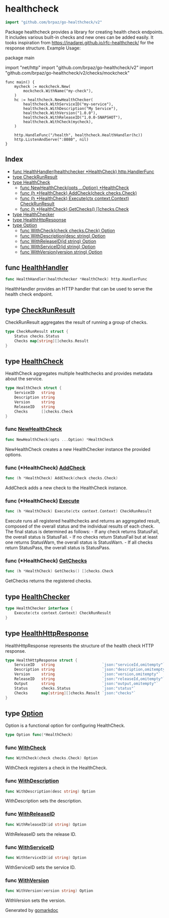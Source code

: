<!-- Code generated by gomarkdoc. DO NOT EDIT -->

# healthcheck

```go
import "github.com/brpaz/go-healthcheck/v2"
```

Package healthcheck provides a library for creating health check endpoints. It includes various built\-in checks and new ones can be added easily. It tooks inspiration from https://inadarei.github.io/rfc-healthcheck/ for the response structure. Example Usage:

package main

import "net/http" import "github.com/brpaz/go\-healthcheck/v2" import "github.com/brpaz/go\-healthcheck/v2/checks/mockcheck"

```
func main() {
    mycheck := mockcheck.New(
		mockcheck.WithName("my-check"),
	)
	hc := healthcheck.NewHealthChecker(
		healthcheck.WithServiceID("my-service"),
		healthcheck.WithDescription("My Service"),
		healthcheck.WithVersion("1.0.0"),
		healthcheck.WithReleaseID("1.0.0-SNAPSHOT"),
		healthcheck.WithCheck(mycheck),
	)

	http.HandleFunc("/health", healthcheck.HealthHandler(hc))
	http.ListenAndServe(":8080", nil)
}
```

## Index

- [func HealthHandler\(healthchecker \*HealthCheck\) http.HandlerFunc](<#HealthHandler>)
- [type CheckRunResult](<#CheckRunResult>)
- [type HealthCheck](<#HealthCheck>)
  - [func NewHealthCheck\(opts ...Option\) \*HealthCheck](<#NewHealthCheck>)
  - [func \(h \*HealthCheck\) AddCheck\(check checks.Check\)](<#HealthCheck.AddCheck>)
  - [func \(h \*HealthCheck\) Execute\(ctx context.Context\) CheckRunResult](<#HealthCheck.Execute>)
  - [func \(h \*HealthCheck\) GetChecks\(\) \[\]checks.Check](<#HealthCheck.GetChecks>)
- [type HealthChecker](<#HealthChecker>)
- [type HealthHttpResponse](<#HealthHttpResponse>)
- [type Option](<#Option>)
  - [func WithCheck\(check checks.Check\) Option](<#WithCheck>)
  - [func WithDescription\(desc string\) Option](<#WithDescription>)
  - [func WithReleaseID\(id string\) Option](<#WithReleaseID>)
  - [func WithServiceID\(id string\) Option](<#WithServiceID>)
  - [func WithVersion\(version string\) Option](<#WithVersion>)


<a name="HealthHandler"></a>
## func [HealthHandler](<https://github.com/brpaz/go-healthcheck/blob/master/handler.go#L35>)

```go
func HealthHandler(healthchecker *HealthCheck) http.HandlerFunc
```

HealthHandler provides an HTTP handler that can be used to serve the health check endpoint.

<a name="CheckRunResult"></a>
## type [CheckRunResult](<https://github.com/brpaz/go-healthcheck/blob/master/healthcheck.go#L110-L113>)

CheckRunResult aggregates the result of running a group of checks.

```go
type CheckRunResult struct {
    Status checks.Status
    Checks map[string][]checks.Result
}
```

<a name="HealthCheck"></a>
## type [HealthCheck](<https://github.com/brpaz/go-healthcheck/blob/master/healthcheck.go#L40-L46>)

HealthCheck aggregates multiple healthchecks and provides metadata about the service.

```go
type HealthCheck struct {
    ServiceID   string
    Description string
    Version     string
    ReleaseID   string
    Checks      []checks.Check
}
```

<a name="NewHealthCheck"></a>
### func [NewHealthCheck](<https://github.com/brpaz/go-healthcheck/blob/master/healthcheck.go#L87>)

```go
func NewHealthCheck(opts ...Option) *HealthCheck
```

NewHealthCheck creates a new HealthChecker instance the provided options.

<a name="HealthCheck.AddCheck"></a>
### func \(\*HealthCheck\) [AddCheck](<https://github.com/brpaz/go-healthcheck/blob/master/healthcheck.go#L100>)

```go
func (h *HealthCheck) AddCheck(check checks.Check)
```

AddCheck adds a new check to the HealthCheck instance.

<a name="HealthCheck.Execute"></a>
### func \(\*HealthCheck\) [Execute](<https://github.com/brpaz/go-healthcheck/blob/master/healthcheck.go#L121>)

```go
func (h *HealthCheck) Execute(ctx context.Context) CheckRunResult
```

Execute runs all registered healthchecks and returns an aggregated result, composed of the overall status and the individual results of each check. The final status is determined as follows: \- If any check returns StatusFail, the overall status is StatusFail. \- If no checks return StatusFail but at least one returns StatusWarn, the overall status is StatusWarn. \- If all checks return StatusPass, the overall status is StatusPass.

<a name="HealthCheck.GetChecks"></a>
### func \(\*HealthCheck\) [GetChecks](<https://github.com/brpaz/go-healthcheck/blob/master/healthcheck.go#L105>)

```go
func (h *HealthCheck) GetChecks() []checks.Check
```

GetChecks returns the registered checks.

<a name="HealthChecker"></a>
## type [HealthChecker](<https://github.com/brpaz/go-healthcheck/blob/master/healthcheck.go#L35-L37>)



```go
type HealthChecker interface {
    Execute(ctx context.Context) CheckRunResult
}
```

<a name="HealthHttpResponse"></a>
## type [HealthHttpResponse](<https://github.com/brpaz/go-healthcheck/blob/master/handler.go#L12-L20>)

HealthHttpResponse represents the structure of the health check HTTP response.

```go
type HealthHttpResponse struct {
    ServiceID   string                     `json:"serviceId,omitempty"`
    Description string                     `json:"description,omitempty"`
    Version     string                     `json:"version,omitempty"`
    ReleaseID   string                     `json:"releaseId,omitempty"`
    Output      string                     `json:"output,omitempty"`
    Status      checks.Status              `json:"status"`
    Checks      map[string][]checks.Result `json:"checks"`
}
```

<a name="Option"></a>
## type [Option](<https://github.com/brpaz/go-healthcheck/blob/master/healthcheck.go#L49>)

Option is a functional option for configuring HealthCheck.

```go
type Option func(*HealthCheck)
```

<a name="WithCheck"></a>
### func [WithCheck](<https://github.com/brpaz/go-healthcheck/blob/master/healthcheck.go#L80>)

```go
func WithCheck(check checks.Check) Option
```

WithCheck registers a check in the HealthCheck.

<a name="WithDescription"></a>
### func [WithDescription](<https://github.com/brpaz/go-healthcheck/blob/master/healthcheck.go#L59>)

```go
func WithDescription(desc string) Option
```

WithDescription sets the description.

<a name="WithReleaseID"></a>
### func [WithReleaseID](<https://github.com/brpaz/go-healthcheck/blob/master/healthcheck.go#L73>)

```go
func WithReleaseID(id string) Option
```

WithReleaseID sets the release ID.

<a name="WithServiceID"></a>
### func [WithServiceID](<https://github.com/brpaz/go-healthcheck/blob/master/healthcheck.go#L52>)

```go
func WithServiceID(id string) Option
```

WithServiceID sets the service ID.

<a name="WithVersion"></a>
### func [WithVersion](<https://github.com/brpaz/go-healthcheck/blob/master/healthcheck.go#L66>)

```go
func WithVersion(version string) Option
```

WithVersion sets the version.

Generated by [gomarkdoc](<https://github.com/princjef/gomarkdoc>)
